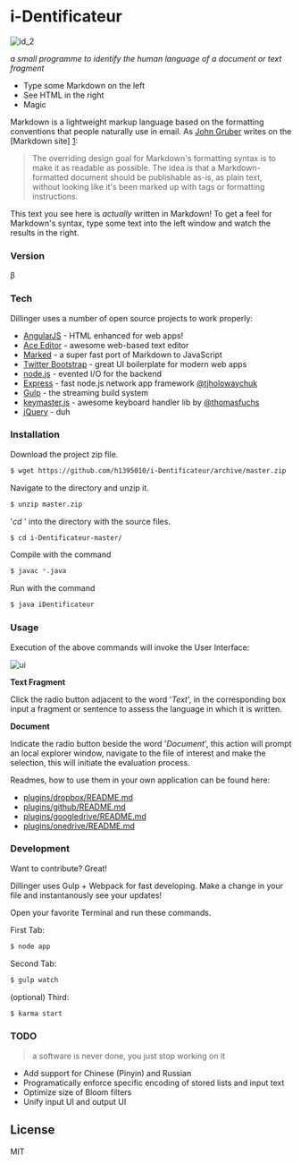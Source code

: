 # i-Dentificateur

![id_2](https://cloud.githubusercontent.com/assets/9053984/7790715/1b59cad2-02c3-11e5-8ad4-417db2d6c2f6.jpg)

*a small programme to identify the human language of a document or text fragment*


  - Type some Markdown on the left
  - See HTML in the right
  - Magic
  


Markdown is a lightweight markup language based on the formatting conventions that people naturally use in email.  As [John Gruber] writes on the [Markdown site] [1]:

> The overriding design goal for Markdown's
> formatting syntax is to make it as readable
> as possible. The idea is that a
> Markdown-formatted document should be
> publishable as-is, as plain text, without
> looking like it's been marked up with tags
> or formatting instructions.

This text you see here is *actually* written in Markdown! To get a feel for Markdown's syntax, type some text into the left window and watch the results in the right.

### Version

&beta;

### Tech

Dillinger uses a number of open source projects to work properly:

* [AngularJS] - HTML enhanced for web apps!
* [Ace Editor] - awesome web-based text editor
* [Marked] - a super fast port of Markdown to JavaScript
* [Twitter Bootstrap] - great UI boilerplate for modern web apps
* [node.js] - evented I/O for the backend
* [Express] - fast node.js network app framework [@tjholowaychuk]
* [Gulp] - the streaming build system
* [keymaster.js] - awesome keyboard handler lib by [@thomasfuchs]
* [jQuery] - duh

### Installation

Download the project zip file. 

```sh
$ wget https://github.com/h1395010/i-Dentificateur/archive/master.zip
```
Navigate to the directory and unzip it. 
```sh
$ unzip master.zip
```
'*cd* ' into the directory with the source files.
```sh
$ cd i-Dentificateur-master/
```
Compile with the command
```sh
$ javac *.java
```
Run with the command 
```sh
$ java iDentificateur
```


### Usage

Execution of the above commands will invoke the User Interface:

![ui](http://i.stack.imgur.com/aiEUV.png)

**Text Fragment**

Click the radio button adjacent to the word '*Text*', in the corresponding box input a fragment or sentence to assess the language in which it is written. 

**Document**

Indicate the radio button beside the word '*Document*', this action will prompt an local explorer window, navigate to the file of interest and make the selection, this will initiate the evaluation process.


Readmes, how to use them in your own application can be found here:

* [plugins/dropbox/README.md](https://github.com/joemccann/dillinger/tree/master/plugins/dropbox/README.md)
* [plugins/github/README.md](https://github.com/joemccann/dillinger/tree/master/plugins/github/README.md)
* [plugins/googledrive/README.md](https://github.com/joemccann/dillinger/tree/master/plugins/googledrive/README.md)
* [plugins/onedrive/README.md](https://github.com/joemccann/dillinger/tree/master/plugins/onedrive/README.md)

### Development

Want to contribute? Great!

Dillinger uses Gulp + Webpack for fast developing.
Make a change in your file and instantanously see your updates!

Open your favorite Terminal and run these commands.

First Tab:
```sh
$ node app
```

Second Tab:
```sh
$ gulp watch
```

(optional) Third:
```sh
$ karma start
```

### TODO

> a software is never done, you just stop working on it

 - Add support for Chinese (Pinyin) and Russian
 - Programatically enforce specific encoding of stored lists and input text
 - Optimize size of Bloom filters
 - Unify input UI and output UI

License
----

MIT



[john gruber]:http://daringfireball.net/
[@thomasfuchs]:http://twitter.com/thomasfuchs
[1]:http://daringfireball.net/projects/markdown/
[marked]:https://github.com/chjj/marked
[Ace Editor]:http://ace.ajax.org
[node.js]:http://nodejs.org
[Twitter Bootstrap]:http://twitter.github.com/bootstrap/
[keymaster.js]:https://github.com/madrobby/keymaster
[jQuery]:http://jquery.com
[@tjholowaychuk]:http://twitter.com/tjholowaychuk
[express]:http://expressjs.com
[AngularJS]:http://angularjs.org
[Gulp]:http://gulpjs.com
